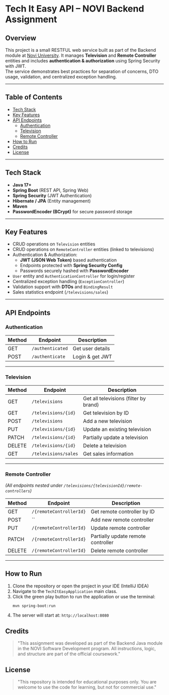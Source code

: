 # Tech It Easy API – NOVI Backend Assignment

## Overview

This project is a small RESTFUL web service built as part of the Backend module at [Novi University](https://www.novi.nl).
It manages **Television** and **Remote Controller** entities and includes **authentication & authorization** using Spring Security with JWT.  
The service demonstrates best practices for separation of concerns, DTO usage, validation, and centralized exception handling.

---

## Table of Contents

- [Tech Stack](#tech-stack)
- [Key Features](#key-features)
- [API Endpoints](#api-endpoints)
    - [Authentication](#authentication)
    - [Television](#television)
    - [Remote Controller](#remote-controller)
- [How to Run](#how-to-run)
- [Credits](#credits)
- [License](#license)

---

## Tech Stack

- **Java 17+**
- **Spring Boot** (REST API, Spring Web)
- **Spring Security** (JWT Authentication)
- **Hibernate / JPA** (Entity management)
- **Maven**
- **PasswordEncoder (BCrypt)** for secure password storage

---

## Key Features

- CRUD operations on `Television` entities
- CRUD operations on `RemoteController` entities (linked to televisions)
- Authentication & Authorization:
    - **JWT (JSON Web Token)** based authentication
    - Endpoints protected with **Spring Security Config**
    - Passwords securely hashed with **PasswordEncoder**
- `User` entity and `AuthenticationController` for login/register
- Centralized exception handling (`ExceptionController`)
- Validation support with **DTOs** and `BindingResult`
- Sales statistics endpoint (`/televisions/sales`)

---

## API Endpoints

### Authentication
| Method | Endpoint         | Description      | 
|--------|------------------|------------------|
| GET    | `/authenticated` | Get user details |
| POST   | `/authenticate`  | Login & get JWT  | 

---

### Television
| Method | Endpoint               | Description                           | 
|--------|------------------------|---------------------------------------|
| GET    | `/televisions`         | Get all televisions (filter by brand) | 
| GET    | `/televisions/{id}`    | Get television by ID                  | 
| POST   | `/televisions`         | Add a new television                  | 
| PUT    | `/televisions/{id}`    | Update an existing television         | 
| PATCH  | `/televisions/{id}`    | Partially update a television         | 
| DELETE | `/televisions/{id}`    | Delete a television                   | 
| GET    | `/televisions/sales`   | Get sales information                 | 

---

### Remote Controller
*(All endpoints nested under `/televisions/{televisionId}/remote-controllers`)*

| Method | Endpoint                        | Description                        | 
|--------|---------------------------------|------------------------------------|
| GET    | `/{remoteControllerId}`         | Get remote controller by ID        | 
| POST   | ``                              | Add new remote controller          | 
| PUT    | `/{remoteControllerId}`         | Update remote controller           | 
| PATCH  | `/{remoteControllerId}`         | Partially update remote controller | 
| DELETE | `/{remoteControllerId}`         | Delete remote controller           | 

---

## How to Run

1. Clone the repository or open the project in your IDE (IntelliJ IDEA)
2. Navigate to the `TechItEasyApplication` main class.
3. Click the green play️ button to run the application or use the terminal:
    ```bash
    mvn spring-boot:run
   ```
4. The server will start at: `http://localhost:8080`


## Credits
> "This assignment was developed as part of the Backend Java module in the NOVI Software Development program. All instructions, logic, and structure are part of the official coursework."

## License
> "This repository is intended for educational purposes only. You are welcome to use the code for learning, but not for commercial use."